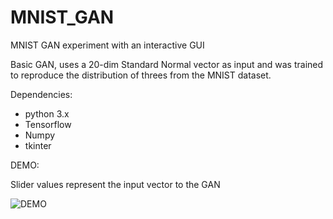 # MNIST_GAN
MNIST GAN experiment with an interactive GUI

Basic GAN, uses a 20-dim Standard Normal vector as input and was trained to reproduce the distribution of threes from the MNIST dataset.

Dependencies: 
* python 3.x
* Tensorflow
* Numpy
* tkinter



DEMO:

Slider values represent the input vector to the GAN

![DEMO](https://media.giphy.com/media/ZxyvljGYt8ZpByXFZg/giphy.gif)
